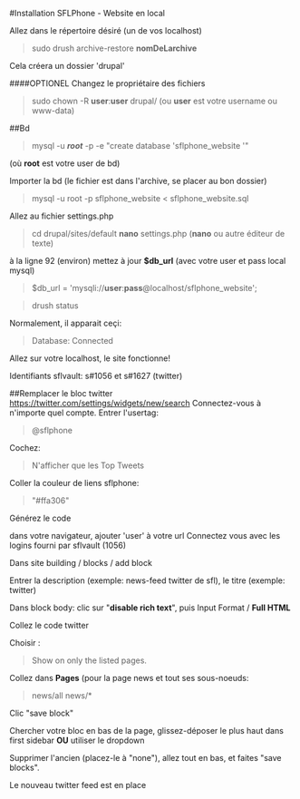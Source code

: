 #Installation SFLPhone - Website en local


Allez dans le répertoire désiré (un de vos localhost)

>sudo drush archive-restore **nomDeLarchive** 

Cela créera un dossier 'drupal'





####OPTIONEL
Changez le propriétaire des fichiers

> sudo chown -R **user**:**user** drupal/  (ou **user** est votre username ou www-data)









##Bd
> mysql -u ***root*** -p -e "create database 'sflphone_website '"

(où **root** est votre user de bd)
 
    

Importer la bd (le fichier est dans l'archive, se placer au bon dossier)
>mysql -u root -p sflphone_website < sflphone_website.sql




Allez au fichier settings.php
>cd drupal/sites/default
**nano** settings.php (**nano** ou autre éditeur de texte)

à la ligne 92 (environ)
mettez à jour **$db_url** (avec votre user et pass local mysql)

>$db_url = 'mysqli://**user**:**pass**@localhost/sflphone_website';

>drush status

Normalement, il apparait ceçi:
 >Database:  Connected





Allez sur votre localhost, le site fonctionne!

Identifiants sflvault: s#1056 et s#1627 (twitter)



##Remplacer le bloc twitter
https://twitter.com/settings/widgets/new/search
Connectez-vous à n'importe quel compte.
Entrer l'usertag:
>@sflphone

Cochez:
>N'afficher que les Top Tweets

Coller la couleur de liens sflphone:
    
> "#ffa306"

Générez le code


dans votre navigateur, ajouter 'user' à votre url
Connectez vous avec les logins fourni par sflvault (1056)

Dans site building / blocks / add block

Entrer la description (exemple: news-feed twitter de sfl), le titre (exemple: twitter)

Dans block body:
clic sur "**disable rich text**", puis Input Format / **Full HTML**

Collez le code twitter

Choisir :
>Show on only the listed pages.

Collez dans **Pages** (pour la page news et tout ses sous-noeuds:
>news/all
news/*

Clic "save block"


Chercher votre bloc en bas de la page, 
glissez-déposer le plus haut dans first sidebar
**OU** utiliser le dropdown
 
Supprimer l'ancien (placez-le à "none"), allez tout en bas, et faites "save blocks".

Le nouveau twitter feed est en place